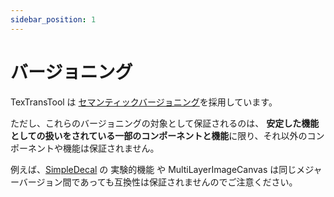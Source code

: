```yaml
---
sidebar_position: 1
---
```


# バージョニング

TexTransTool は [セマンティックバージョニング](https://semver.org/lang/ja/)を採用しています。

ただし、これらのバージョニングの対象として保証されるのは、
**安定した機能としての扱いをされている一部のコンポーネントと機能**に限り、それ以外のコンポーネントや機能は保証されません。

例えば、[SimpleDecal](../Reference/SimpleDecal) の 実験的機能 や MultiLayerImageCanvas は同じメジャーバージョン間であっても互換性は保証されませんのでご注意ください。

